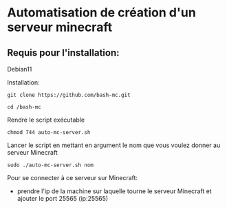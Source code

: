 # Automatisation de création d'un serveur minecraft

## Requis pour l'installation:

Debian11

Installation:

````
git clone https://github.com/bash-mc.git

cd /bash-mc
````

Rendre le script exécutable
````
chmod 744 auto-mc-server.sh
````

Lancer le script en mettant en argument le nom que vous voulez donner au serveur Minecraft
````
sudo ./auto-mc-server.sh nom
````

Pour se connecter à ce serveur sur Minecraft:
- prendre l'ip de la machine sur laquelle tourne le serveur Minecraft et ajouter le port 25565 (ip:25565)

